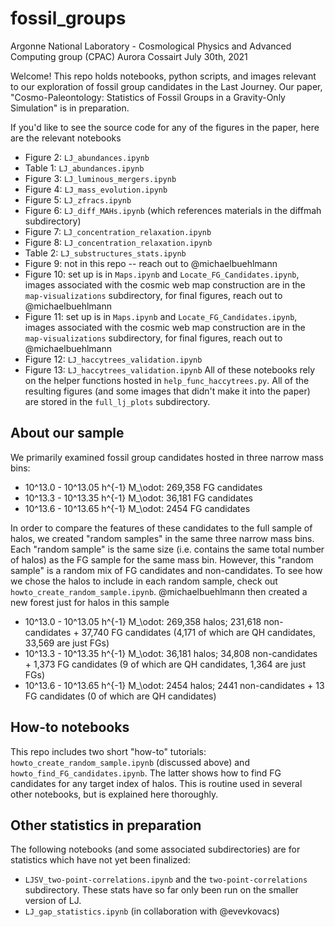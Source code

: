 # fossil_groups
Argonne National Laboratory - Cosmological Physics and Advanced Computing group (CPAC)
Aurora Cossairt
July 30th, 2021

Welcome! This repo holds notebooks, python scripts, and images relevant to our exploration of fossil group candidates in the Last Journey. 
Our paper, "Cosmo-Paleontology: Statistics of Fossil Groups in a Gravity-Only Simulation" is in preparation.

If you'd like to see the source code for any of the figures in the paper, here are the relevant notebooks
- Figure 2: `LJ_abundances.ipynb`
- Table 1: `LJ_abundances.ipynb`
- Figure 3: `LJ_luminous_mergers.ipynb`
- Figure 4: `LJ_mass_evolution.ipynb`
- Figure 5: `LJ_zfracs.ipynb`
- Figure 6: `LJ_diff_MAHs.ipynb` (which references materials in the diffmah subdirectory)
- Figure 7: `LJ_concentration_relaxation.ipynb`
- Figure 8: `LJ_concentration_relaxation.ipynb`
- Table 2: `LJ_substructures_stats.ipynb`
- Figure 9: not in this repo -- reach out to @michaelbuehlmann
- Figure 10: set up is in `Maps.ipynb` and `Locate_FG_Candidates.ipynb`,
             images associated with the cosmic web map construction are in the `map-visualizations` subdirectory,
             for final figures, reach out to @michaelbuehlmann
- Figure 11: set up is in `Maps.ipynb` and `Locate_FG_Candidates.ipynb`,
             images associated with the cosmic web map construction are in the `map-visualizations` subdirectory,
             for final figures, reach out to @michaelbuehlmann
- Figure 12: `LJ_haccytrees_validation.ipynb`
- Figure 13: `LJ_haccytrees_validation.ipynb`
All of these notebooks rely on the helper functions hosted in `help_func_haccytrees.py`. All of the resulting figures (and some images that didn't
make it into the paper) are stored in the `full_lj_plots` subdirectory.

## About our sample
We primarily examined fossil group candidates hosted in three narrow mass bins:
- 10^13.0 - 10^13.05 h^{-1} M_\odot: 269,358 FG candidates
- 10^13.3 - 10^13.35 h^{-1} M_\odot: 36,181 FG candidates
- 10^13.6 - 10^13.65 h^{-1} M_\odot: 2454 FG candidates

In order to compare the features of these candidates to the full sample of halos, we created "random samples" in the same three narrow mass bins.
Each "random sample" is the same size (i.e. contains the same total number of halos) as the FG sample for the same mass bin. However, this "random sample" 
is a random mix of FG candidates and non-candidates. To see how we chose the halos to include in each random sample, check out `howto_create_random_sample.ipynb`.
@michaelbuehlmann then created a new forest just for halos in this sample
- 10^13.0 - 10^13.05 h^{-1} M_\odot: 269,358 halos; 231,618 non-candidates + 37,740 FG candidates (4,171 of which are QH candidates, 33,569 are just FGs)
- 10^13.3 - 10^13.35 h^{-1} M_\odot: 36,181 halos; 34,808 non-candidates + 1,373 FG candidates (9 of which are QH candidates, 1,364 are just FGs)
- 10^13.6 - 10^13.65 h^{-1} M_\odot: 2454 halos; 2441 non-candidates + 13 FG candidates (0 of which are QH candidates)

## How-to notebooks
This repo includes two short "how-to" tutorials: `howto_create_random_sample.ipynb` (discussed above) and `howto_find_FG_candidates.ipynb`. 
The latter shows how to find FG candidates for any target index of halos. This is routine used in several other notebooks, but is explained here thoroughly.

## Other statistics in preparation
The following notebooks (and some associated subdirectories) are for statistics which have not yet been finalized:
- `LJSV_two-point-correlations.ipynb` and the `two-point-correlations` subdirectory. These stats have so far only been run on the smaller version of LJ.
- `LJ_gap_statistics.ipynb` (in collaboration with @evevkovacs)
